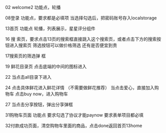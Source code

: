 02 welcome2 功能点，轮播

08登录 功能点，要求都是必填项 当选择勾选后，把密码账号存入localstorage

13首页 功能点 轮播，列表展示，星星评分组件

16 搜 索页，要求点击13页的搜索框直接跳入这个搜索页，或者点击下方的搜索按钮进入搜索页 筛选按钮可以做价格筛选 还有是否便宜到贵
 
17搜索页的筛选弹 框

19 鲜花目录页 点击底端的中间的图标进入

22 当点击all目录下进入


24 点击具体鲜花进入鲜花详情 （不需要做鲜花推荐） 当点击爱心，直接加入购物车 点击buy now，进入购物车

27 当点击分享按钮，弹出分享弹框


31购物车页面  功能点 要求勾选了协议才能paynow 要求表单项目都必填

32付款成功页面，清空购物车里面的商品，点击done返回首页13home

